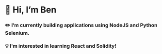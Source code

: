 # 👋 Hi, I’m Ben
### ✏️ I’m currently building applications using NodeJS and Python Selenium.
### 💡 I'm interested in learning React and Solidity!
